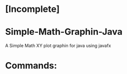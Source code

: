 # [Incomplete]
# Simple-Math-Graphin-Java
A Simple Math XY plot graphin for java using javafx

# Commands:
